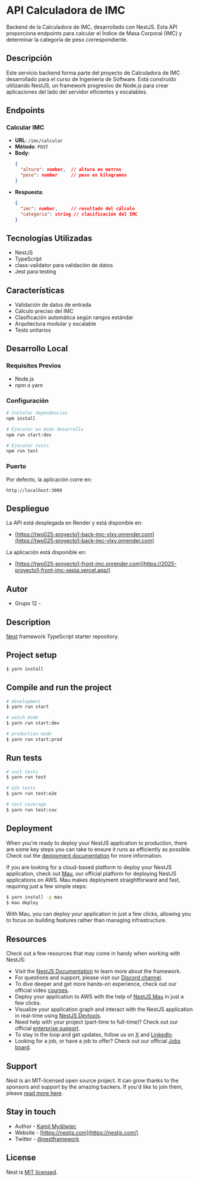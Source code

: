 # API Calculadora de IMC

Backend de la Calculadora de IMC, desarrollado con NestJS. Esta API proporciona endpoints para calcular el Índice de Masa Corporal (IMC) y determinar la categoría de peso correspondiente.

## Descripción

Este servicio backend forma parte del proyecto de Calculadora de IMC desarrollado para el curso de Ingeniería de Software. Está construido utilizando NestJS, un framework progresivo de Node.js para crear aplicaciones del lado del servidor eficientes y escalables.

## Endpoints

### Calcular IMC
- **URL**: `/imc/calcular`
- **Método**: `POST`
- **Body**:
  ```json
  {
    "altura": number,  // altura en metros
    "peso": number     // peso en kilogramos
  }
  ```
- **Respuesta**:
  ```json
  {
    "imc": number,     // resultado del cálculo
    "categoria": string // clasificación del IMC
  }
  ```

## Tecnologías Utilizadas

- NestJS
- TypeScript
- class-validator para validación de datos
- Jest para testing

## Características

- Validación de datos de entrada
- Cálculo preciso del IMC
- Clasificación automática según rangos estándar
- Arquitectura modular y escalable
- Tests unitarios

## Desarrollo Local

### Requisitos Previos
- Node.js
- npm o yarn

### Configuración
```bash
# Instalar dependencias
npm install

# Ejecutar en modo desarrollo
npm run start:dev

# Ejecutar tests
npm run test
```

### Puerto
Por defecto, la aplicación corre en:
```
http://localhost:3000
```

## Despliegue

La API está desplegada en Render y está disponible en:
- [https://two025-proyecto1-back-imc-vlxv.onrender.com](https://two025-proyecto1-back-imc-vlxv.onrender.com)

La aplicación está disponible en:
- [https://two025-proyecto1-front-imc.onrender.com](https://2025-proyecto1-front-imc-sepia.vercel.app/)

## Autor
- Grupo 12 -
</p>
  <!--[![Backers on Open Collective](https://opencollective.com/nest/backers/badge.svg)](https://opencollective.com/nest#backer)
  [![Sponsors on Open Collective](https://opencollective.com/nest/sponsors/badge.svg)](https://opencollective.com/nest#sponsor)-->

## Description

[Nest](https://github.com/nestjs/nest) framework TypeScript starter repository.

## Project setup

```bash
$ yarn install
```

## Compile and run the project

```bash
# development
$ yarn run start

# watch mode
$ yarn run start:dev

# production mode
$ yarn run start:prod
```

## Run tests

```bash
# unit tests
$ yarn run test

# e2e tests
$ yarn run test:e2e

# test coverage
$ yarn run test:cov
```

## Deployment

When you're ready to deploy your NestJS application to production, there are some key steps you can take to ensure it runs as efficiently as possible. Check out the [deployment documentation](https://docs.nestjs.com/deployment) for more information.

If you are looking for a cloud-based platform to deploy your NestJS application, check out [Mau](https://mau.nestjs.com), our official platform for deploying NestJS applications on AWS. Mau makes deployment straightforward and fast, requiring just a few simple steps:

```bash
$ yarn install -g mau
$ mau deploy
```

With Mau, you can deploy your application in just a few clicks, allowing you to focus on building features rather than managing infrastructure.

## Resources

Check out a few resources that may come in handy when working with NestJS:

- Visit the [NestJS Documentation](https://docs.nestjs.com) to learn more about the framework.
- For questions and support, please visit our [Discord channel](https://discord.gg/G7Qnnhy).
- To dive deeper and get more hands-on experience, check out our official video [courses](https://courses.nestjs.com/).
- Deploy your application to AWS with the help of [NestJS Mau](https://mau.nestjs.com) in just a few clicks.
- Visualize your application graph and interact with the NestJS application in real-time using [NestJS Devtools](https://devtools.nestjs.com).
- Need help with your project (part-time to full-time)? Check out our official [enterprise support](https://enterprise.nestjs.com).
- To stay in the loop and get updates, follow us on [X](https://x.com/nestframework) and [LinkedIn](https://linkedin.com/company/nestjs).
- Looking for a job, or have a job to offer? Check out our official [Jobs board](https://jobs.nestjs.com).

## Support

Nest is an MIT-licensed open source project. It can grow thanks to the sponsors and support by the amazing backers. If you'd like to join them, please [read more here](https://docs.nestjs.com/support).

## Stay in touch

- Author - [Kamil Myśliwiec](https://twitter.com/kammysliwiec)
- Website - [https://nestjs.com](https://nestjs.com/)
- Twitter - [@nestframework](https://twitter.com/nestframework)

## License

Nest is [MIT licensed](https://github.com/nestjs/nest/blob/master/LICENSE).
